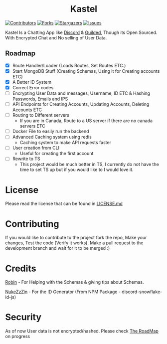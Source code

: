 <div>
<div align="center">
  <br />
  <p>
    <!-- <a href="https://kastelapp.org"><h1>Kastel</h1></a> hidden as domain hasn't be bought yet -->
    <h1>Kastel</h1>
  </p>
</div>

[![Contributors][contributors-shield]][contributors-url]
[![Forks][forks-shield]][forks-url]
[![Stargazers][stars-shield]][stars-url]
[![Issues][issues-shield]][issues-url]

Kastel Is a Chatting App like <a href="https://discord.com">Discord</a> & <a href="https://guilded.gg">Guilded</a>, Though its Open Sourced. With Encrypted Chat and No selling of User Data.

## Roadmap
- [x] Route Handler/Loader (Loads Routes, Set Routes ETC.)
- [x] Start MongoDB Stuff (Creating Schemas, Using it for Creating accounts ETC)
- [x] A Better ID System
- [x] Correct Error codes
- [ ] Encrypting User Data and messages, Username, ID ETC & Hashing Passwords, Emails and IPS
- [ ] API Endpoints for Creating Accounts, Updating Accounts, Deleting Accounts ETC
- [ ] Routing to Different servers
    - If you are in Canada, Route to a US server if there are no canada servers ETC
- [ ] Docker File to easily run the backend
- [ ] Advanced Caching system using redis
    - Caching system to make API requests faster
- [ ] User creation from CLI
    - Useful for creating the first account
- [ ] Rewrite to TS
    - This project would be much better in TS, I currently do not have the time to set TS up but if you would like to I would love it.

# License

Please read the license that can be found in [LICENSE.md](https://github.com/Kastelll/backend/blob/stable/LICENSE.md)

# Contributing

If you would like to contribute to the project fork the repo, Make your changes, Test the code (Verify it works), Make a pull request to the development branch and wait for it to be merged :)

# Credits

[Robin][robin-github] - For Helping with the Schemas & giving tips about Schemas.

[NukeZzZin][discord-id-gen] - For the ID Generator (From NPM Package - discord-snowflake-id-js)

# Security

As of now User data is not encrypted/hashed. Please check [The RoadMap](#Roadmap) on progress

[contributors-shield]: https://img.shields.io/github/contributors/Kastelll/backend.svg?style=for-the-badge
[contributors-url]: https://github.com/Kastelll/backend/graphs/contributors
[forks-shield]: https://img.shields.io/github/forks/Kastelll/backend.svg?style=for-the-badge
[forks-url]: https://github.com/Kastelll/backend/network/members
[stars-shield]: https://img.shields.io/github/stars/Kastelll/backend.svg?style=for-the-badge
[stars-url]: https://github.com/Kastelll/backend/stargazers
[issues-shield]: https://img.shields.io/github/issues/Kastelll/backend.svg?style=for-the-badge
[issues-url]: https://github.com/Kastelll/backend/issues
[robin-github]: https://github.com/Robin-Sch
[discord-id-gen]: https://www.npmjs.com/package/discord-snowflake-id-js
</div>